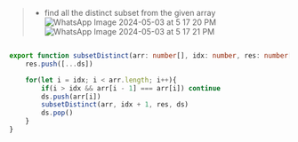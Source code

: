 > - find all the distinct subset from the given array
![WhatsApp Image 2024-05-03 at 5 17 20 PM](https://github.com/Maniabhishek/Data-Structure-And-Algorithm/assets/31520295/ffa064e1-7eaa-4285-9f23-72aef5d29261)
![WhatsApp Image 2024-05-03 at 5 17 21 PM](https://github.com/Maniabhishek/Data-Structure-And-Algorithm/assets/31520295/e663883c-569f-4594-8059-1d76950441b2)
```ts

export function subsetDistinct(arr: number[], idx: number, res: number[][], ds: number[]){
    res.push([...ds])

    for(let i = idx; i < arr.length; i++){
        if(i > idx && arr[i - 1] === arr[i]) continue
        ds.push(arr[i])
        subsetDistinct(arr, idx + 1, res, ds)
        ds.pop()
    }
}
```
